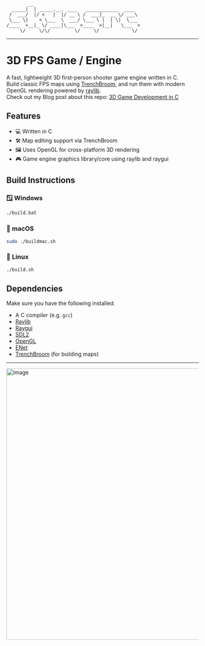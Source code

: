 ```
        __                                       
  _____|  | _____.__. ____   ____________  ____  
 /  ___/  |/ <   |  |/ __ \ /  ___|_  __ \/ ___\ 
 \___ \|    < \___  \  ___/ \___ \ |  | \|  \___ 
/____  >__|_ \/ ____|\___  >____  >|__|   \___  >
     \/     \/\/         \/     \/            \/
```
     
---

# 3D FPS Game / Engine

A fast, lightweight 3D first-person shooter game engine written in C. <br/>
Build classic FPS maps using [TrenchBroom](https://trenchbroom.github.io/), and run them with modern OpenGL rendering powered by [raylib](https://www.raylib.com/). <br/>
Check out my Blog post about this repo: [3D Game Development in C](https://skyelynwaddell.github.io/fps-engine-c/)

## Features

* 💻 Written in C
* 🛠️ Map editing support via TrenchBroom
* 🖼️ Uses OpenGL for cross-platform 3D rendering
* 🎮 Game engine graphics library/core using raylib and raygui

## Build Instructions

### 🪟 Windows

```bash
./build.bat
```

### 🍎 macOS

```bash
sudo ./buildmac.sh
```

### 🐧 Linux

```bash
./build.sh
```

## Dependencies

Make sure you have the following installed:

* A C compiler (e.g. `gcc`)
* [Raylib](https://www.raylib.com/)
* [Raygui](https://github.com/raysan5/raygui)
* [SDL2](https://github.com/libsdl-org/SDL/tree/SDL2)
* [OpenGL](https://www.opengl.org/)
* [ENet](https://github.com/lsalzman/enet)
* [TrenchBroom](https://trenchbroom.github.io/) (for building maps)

---
<img width="1267" height="711" alt="image" src="https://github.com/user-attachments/assets/f1cd5706-a394-4211-8ab0-b39bb95d70ff" />
